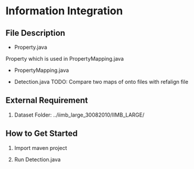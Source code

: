 # Information Integration

## File Description
- Property.java

Property which is used in PropertyMapping.java

- PropertyMapping.java


- Detection.java
TODO: Compare two maps of onto files with refalign file

## External Requirement
1. Dataset Folder: ../iimb_large_30082010/IIMB_LARGE/

## How to Get Started
1. Import maven project 

2. Run Detection.java
